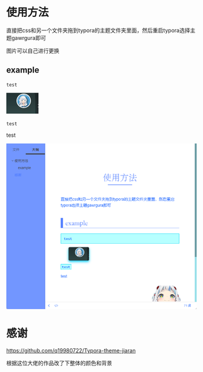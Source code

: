 # 使用方法

直接把css和另一个文件夹拖到typora的主题文件夹里面，然后重启typora选择主题gawrgura即可

图片可以自己进行更换

## example

```
test
```

![image-20241021123731322](https://raw.githubusercontent.com/wanheiqiyihu/typora_image/main/image-20241021123731322.png)

`test`

test

![image-20241021124009854](https://raw.githubusercontent.com/wanheiqiyihu/typora_image/main/image-20241021124009854.png)

# 感谢

https://github.com/q19980722/Typora-theme-jiaran

根据这位大佬的作品改了下整体的颜色和背景